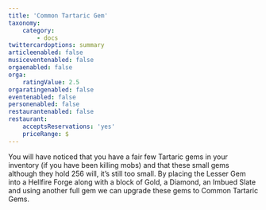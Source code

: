 ```yaml
---
title: 'Common Tartaric Gem'
taxonomy:
    category:
        - docs
twittercardoptions: summary
articleenabled: false
musiceventenabled: false
orgaenabled: false
orga:
    ratingValue: 2.5
orgaratingenabled: false
eventenabled: false
personenabled: false
restaurantenabled: false
restaurant:
    acceptsReservations: 'yes'
    priceRange: $
---
```


You will have noticed that you have a fair few Tartaric gems in your inventory (if you have been killing mobs) and that these small gems although they hold 256 will, it’s still too small. By placing the Lesser Gem into a Hellfire Forge along with a block of Gold, a Diamond, an Imbued Slate and using another full gem we can upgrade these gems to Common Tartaric Gems.